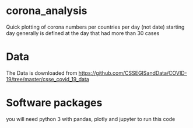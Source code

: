 # corona_analysis
Quick plotting of corona numbers per countries per day (not date)
starting day generally is defined at the day that had more than 30 cases

# Data
The Data is downloaded from https://github.com/CSSEGISandData/COVID-19/tree/master/csse_covid_19_data

# Software packages

you will need python 3 with pandas, plotly and jupyter to run this code

